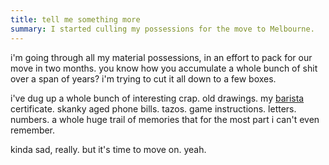 ```yaml
---
title: tell me something more
summary: I started culling my possessions for the move to Melbourne.
---
```


i'm going through all my material possessions, in an effort to pack for our move in two months. you know how you accumulate a whole bunch of shit over a span of years? i'm trying to cut it all down to a few boxes.

i've dug up a whole bunch of interesting crap. old drawings. my [barista](http://www.sovrana.com/termin.htm) certificate. skanky aged phone bills. tazos. game instructions. letters. numbers. a whole huge trail of memories that for the most part i can't even remember.

kinda sad, really. but it's time to move on. yeah.